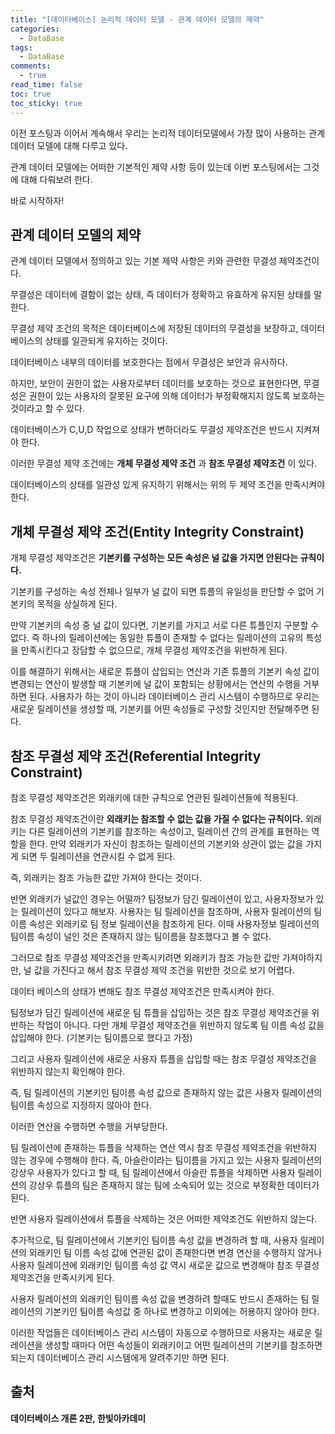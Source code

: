 ```yaml
---
title: "[데이터베이스] 논리적 데이터 모델 - 관계 데이터 모델의 제약"
categories:
  - DataBase
tags:
  - DataBase
comments:
  - true
read_time: false
toc: true
toc_sticky: true
---
```

이전 포스팅과 이어서 계속해서 우리는 논리적 데이터모델에서 가장 많이 사용하는 관계 데이터 모델에 대해 다루고 있다.

관계 데이터 모델에는 어떠한 기본적인 제약 사항 등이 있는데 이번 포스팅에서는 그것에 대해 다뤄보려 한다.

바로 시작하자!

## 관계 데이터 모델의 제약
관계 데이터 모델에서 정의하고 있는 기본 제약 사항은 키와 관련한 무결성 제약조건이다.

무결성은 데이터에 결함이 없는 상태, 즉 데이터가 정확하고 유효하게 유지된 상태를 말한다.

무결성 제약 조건의 목적은 데이터베이스에 저장된 데이터의 무결성을 보장하고, 데이터베이스의 상태를 일관되게 유지하는 것이다.

데이터베이스 내부의 데이터를 보호한다는 점에서 무결성은 보안과 유사하다.

하지만, 보안이 권한이 없는 사용자로부터 데이터를 보호하는 것으로 표현한다면, 무결성은 권한이 있는 사용자의 잘못된 요구에 의해 데이터가 부정확해지지 않도록 보호하는 것이라고 할 수 있다.

데이터베이스가 C,U,D 작업으로 상태가 변하더라도 무결성 제약조건은 반드시 지켜져야 한다.

이러한 무결성 제약 조건에는 __개체 무결성 제약 조건__ 과 __참조 무결성 제약조건__ 이 있다.

데이터베이스의 상태를 일관성 있게 유지하기 위해서는 위의 두 제약 조건을 만족시켜야 한다.

## 개체 무결성 제약 조건(Entity Integrity Constraint)
개체 무결성 제약조건은 __기본키를 구성하는 모든 속성은 널 값을 가지면 안된다는 규칙이다.__

기본키를 구성하는 속성 전체나 일부가 널 값이 되면 튜플의 유일성을 판단할 수 없어 기본키의 목적을 상실하게 된다.

만약 기본키의 속성 중 널 값이 있다면, 기본키를 가지고 서로 다른 튜플인지 구분할 수 없다. 즉 하나의 릴레이션에는 동일한 튜플이 존재할 수 없다는 릴레이션의 고유의 특성을 만족시킨다고 장담할 수 없으므로, 개체 무결성 제약조건을 위반하게 된다.

이를 해결하기 위해서는 새로운 튜플이 삽입되는 연산과 기존 튜플의 기본키 속성 값이 변경되는 연산이 발생할 때 기본키에 널 값이 포함되는 상황에서는 연산의 수행을 거부하면 된다. 사용자가 하는 것이 아니라 데이터베이스 관리 시스템이 수행하므로 우리는 새로운 릴레이션을 생성할 때, 기본키를 어떤 속성들로 구성할 것인지만 전달해주면 된다.

## 참조 무결성 제약 조건(Referential Integrity Constraint)
참조 무결성 제약조건은 외래키에 대한 규칙으로 연관된 릴레이션들에 적용된다.

참조 무결성 제약조건이란 __외래키는 참조할 수 없는 값을 가질 수 없다는 규칙이다.__ 외래키는 다른 릴레이션의 기본키를 참조하는 속성이고, 릴레이션 간의 관계를 표현하는 역할을 한다. 만약 외래키가 자신이 참조하는 릴레이션의 기본키와 상관이 없는 값을 가지게 되면 두 릴레이션을 연관시킬 수 없게 된다.

즉, 외래키는 참조 가능한 값만 가져야 한다는 것이다.

반면 외래키가 널값인 경우는 어떨까? 팀정보가 담긴 릴레이션이 있고, 사용자정보가 있는 릴레이션이 있다고 해보자. 사용자는 팀 릴레이션을 참조하며, 사용자 릴레이션의 팀이름 속성은 외래키로 팀 정보 릴레이션을 참조하게 된다. 이때 사용자정보 릴레이션의 팀이름 속성이 널인 것은 존재하지 않는 팀이름을 참조했다고 볼 수 없다.

그러므로 참조 무결성 제약조건을 만족시키려면 외래키가 참조 가능한 값만 가져야하지만, 널 값을 가진다고 해서 참조 무결성 제약 조건을 위반한 것으로 보기 어렵다.

데이터 베이스의 상태가 변해도 참조 무결성 제약조건은 만족시켜야 한다.

팀정보가 담긴 릴레이션에 새로운 팀 튜플을 삽입하는 것은 참조 무결성 제약조건을 위반하는 작업이 아니다. 다만 개체 무결성 제약조건을 위반하지 않도록 팀 이름 속성 값을 삽입해야 한다. (기본키는 팀이름으로 했다고 가정)

그리고 사용자 릴레이션에 새로운 사용자 튜플을 삽입할 때는 참조 무결성 제약조건을 위반하지 않는지 확인해야 한다.

즉, 팀 릴레이션의 기본키인 팀이름 속성 값으로 존재하지 않는 값은 사용자 릴레이션의 팀이름 속성으로 지정하지 않아야 한다.

이러한 연산을 수행하면 수행을 거부당한다.

팀 릴레이션에 존재하는 튜플을 삭제하는 연산 역시 참조 무결성 제약조건을 위반하지 않는 경우에 수행해야 한다. 즉, 아슬란이라는 팀이름을 가지고 있는 사용자 릴레이션의 강상우 사용자가 있다고 할 때, 팀 릴레이션에서 아슬란 튜플을 삭제하면 사용자 릴레이션의 강상우 튜플의 팀은 존재하지 않는 팀에 소속되어 있는 것으로 부정확한 데이터가 된다.

반면 사용자 릴레이션에서 튜플을 삭제하는 것은 어떠한 제약조건도 위반하지 않는다.

추가적으로, 팀 릴레이션에서 기본키인 팀이름 속성 값을 변경하려 할 때, 사용자 릴레이션의 외래키인 팀 이름 속성 값에 연관된 값이 존재한다면 변경 연산을 수행하지 않거나 사용자 릴레이션에 외래키인 팀이름 속성 값 역시 새로운 값으로 변경해야 참조 무결성 제약조건을 만족시키게 된다.

사용자 릴레이션의 외래키인 팀이름 속성 값을 변경하려 할때도 반드시 존재하는 팀 릴레이션의 기본키인 팀이름 속성값 중 하나로 변경하고 이외에는 허용하지 않아야 한다.

이러한 작업들은 데이터베이스 관리 시스템이 자동으로 수행하므로 사용자는 새로운 릴레이션을 생성할 때마다 어떤 속성들이 외래키이고 어떤 릴레이션의 기본키를 참조하면 되는지 데이터베이스 관리 시스템에게 알려주기만 하면 된다.

## 출처
__데이터베이스 개론 2판, 한빛아카데미__




